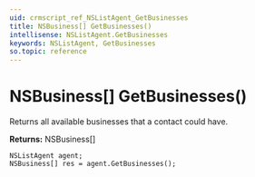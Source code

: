 ```yaml
---
uid: crmscript_ref_NSListAgent_GetBusinesses
title: NSBusiness[] GetBusinesses()
intellisense: NSListAgent.GetBusinesses
keywords: NSListAgent, GetBusinesses
so.topic: reference
---
```


# NSBusiness[] GetBusinesses()

Returns all available businesses that a contact could have.

**Returns:** NSBusiness[]

```crmscript
NSListAgent agent;
NSBusiness[] res = agent.GetBusinesses();
```

